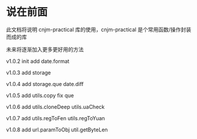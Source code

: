 # 说在前面

此文档将说明 cnjm-practical 库的使用，cnjm-practical 是个常用函数/操作封装而成的库

未来将逐渐加入更多更好用的方法

v1.0.2 init add date.format

v1.0.3 add storage

v1.0.4 add storage.que date.diff

v1.0.5 add utils.copy fix que

v1.0.6 add utils.cloneDeep utils.uaCheck

v1.0.7 add utils.regToFen utils.regToYuan

v1.0.8 add url.paramToObj util.getByteLen
